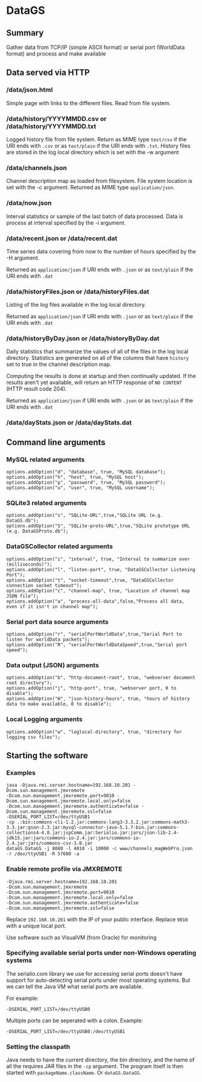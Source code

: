 # DataGS

## Summary
Gather data from TCP/IP (simple ASCII format) or serial port (WorldData format) and process and make available

## Data served via HTTP

### /data/json.html
Simple page with links to the different files. Read from file system.

### /data/history/YYYYMMDD.csv or /data/history/YYYYMMDD.txt 
Logged history file from file system. Return as MIME type `test/csv` if the URI ends with `.csv` or as 
`text/plain` if the URI ends with `.txt`. 
History files are stored in the log local directory which is set with the -w argument

### /data/channels.json
Channel description map as loaded from filesystem. File system location is set with the -c argument.
Returned as MIME type `application/json`.

### /data/now.json
Interval statistics or sample of the last batch of data processed. Data is process at interval
specified by the -i argument.

### /data/recent.json or /data/recent.dat
Time series data covering from now to the number of hours specified by the -H argument.

Returned as `application/json` if URI ends with `.json` or as `text/plain` if the URI ends with `.dat`

### /data/historyFiles.json or /data/historyFiles.dat
Listing of the log files available in the log local directory.

Returned as `application/json` if URI ends with `.json` or as `text/plain` if the URI ends with `.dat`

### /data/historyByDay.json or /data/historyByDay.dat
Daily statistics that summarize the values of all of the files in the log local directory. 
Statistics are generated on all of the columns that have `history` set to true in the channel description map.

Computing the results is done at startup and then continually updated. If the results aren't yet available, 
will return an HTTP response of `NO CONTENT` (HTTP result code 204).

Returned as `application/json` if URI ends with `.json` or as `text/plain` if the URI ends with `.dat`

### /data/dayStats.json or /data/dayStats.dat



## Command line arguments

### MySQL related arguments
```
options.addOption("d", "database", true, "MySQL database");
options.addOption("h", "host", true, "MySQL host");
options.addOption("p", "password", true, "MySQL password");
options.addOption("u", "user", true, "MySQL username");
```

### SQLite3 related arguments
```
options.addOption("s", "SQLite-URL",true,"SQLite URL (e.g. DataGS.db");
options.addOption("S", "SQLite-proto-URL",true,"SQLite prototype URL (e.g. DataGSProto.db");
```

### DataGSCollector related arguments
```
options.addOption("i", "interval", true, "Interval to summarize over (milliseconds)");
options.addOption("l", "listen-port", true, "DataGSCollector Listening Port");
options.addOption("t", "socket-timeout",true, "DataGSCollector connection socket timeout");
options.addOption("c", "channel-map", true, "Location of channel map JSON file");
options.addOption("a", "process-all-data",false,"Process all data, even if it isn't in channel map");
```

### Serial port data source arguments 
```
options.addOption("r", "serialPortWorldData",true,"Serial Port to listen for worldData packets");
options.addOption("R", "serialPortWorldDataSpeed",true,"Serial port speed");
```

### Data output (JSON) arguments
```
options.addOption("b", "http-document-root", true, "webserver document root directory");
options.addOption("j", "http-port", true, "webserver port, 0 to disable");
options.addOption("H", "json-history-hours", true, "hours of history data to make available, 0 to disable");
```

### Local Logging arguments 
```
options.addOption("w", "loglocal-directory", true, "directory for logging csv files");
```

## Starting the software

### Examples
```
java -Djava.rmi.server.hostname=192.168.10.201 -Dcom.sun.management.jmxremote 
-Dcom.sun.management.jmxremote.port=9010 -Dcom.sun.management.jmxremote.local.only=false 
-Dcom.sun.management.jmxremote.authenticate=false -Dcom.sun.management.jmxremote.ssl=false 
-DSERIAL_PORT_LIST=/dev/ttyUSB1 
-cp .:bin:commons-cli-1.2.jar:commons-lang3-3.3.2.jar:commons-math3-3.3.jar:gson-2.3.jar:mysql-connector-java-5.1.7-bin.jar:commons-collections4-4.0.jar:jspComm.jar:Serialio.jar:jars/json-lib-2.4-jdk15.jar:jars/commons-io-2.4.jar:jars/commons-io-2.4.jar:jars/commons-csv-1.0.jar 
dataGS.DataGS -j 8080 -l 4010 -i 10000 -c www/channels_magWebPro.json -r /dev/ttyUSB1 -R 57600 -a
```

### Enable remote profile via JMXREMOTE
``` 
-Djava.rmi.server.hostname=192.168.10.201
-Dcom.sun.management.jmxremote
-Dcom.sun.management.jmxremote.port=9010
-Dcom.sun.management.jmxremote.local.only=false 
-Dcom.sun.management.jmxremote.authenticate=false 
-Dcom.sun.management.jmxremote.ssl=false
```
Replace `192.168.10.201` with the IP of your public interface. Replace `9010` with a unique local port.

Use software such as VisualVM (from Oracle) for monitoring

### Specifying available serial ports under non-Windows operating systems

The serialio.com library we use for accessing serial ports doesn't have support for auto-detecting serial ports
under most operating systems. But we can tell the Java VM what serial ports are available. 

For example:

```
-DSERIAL_PORT_LIST=/dev/ttyUSB0
```

Multiple ports can be seperated with a colon. Example:

```
-DSERIAL_PORT_LIST=/dev/ttyUSB0:/dev/ttyUSB1
```

### Setting the classpath

Java needs to have the current directory, the bin directory, and the name of all the requires JAR files in the `-cp` 
argument. The program itself is then started with `packageName.className`. Or `dataGS.DataGS`.
